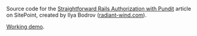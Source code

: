 Source code for the [Straightforward Rails Authorization with Pundit](http://www.sitepoint.com/straightforward-rails-authorization-with-pundit/) article on
SitePoint,
created by Ilya Bodrov ([radiant-wind.com](http://radiant-wind.com)).

[Working demo](https://sitepoint-pundit.herokuapp.com/).